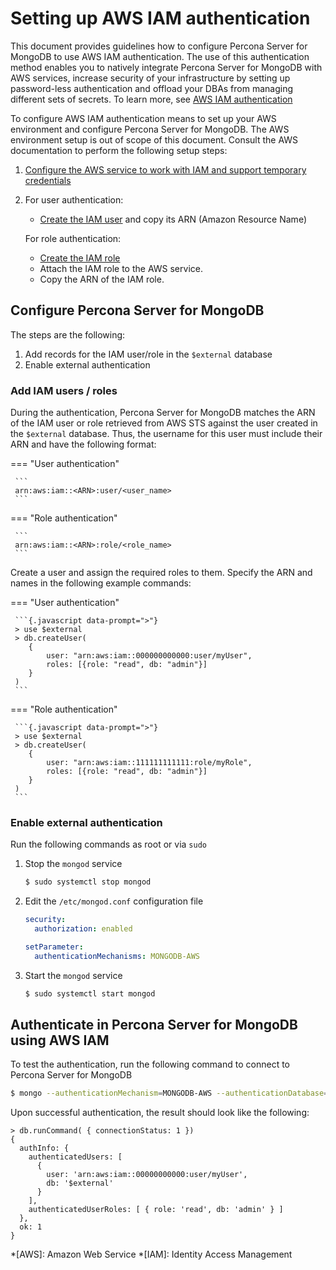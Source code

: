 # Setting up AWS IAM authentication

This document provides guidelines how to configure Percona Server for MongoDB to use AWS IAM authentication. The use of this authentication method enables you to natively integrate Percona Server for MongoDB with AWS services, increase security of your infrastructure by setting up password-less authentication and offload your DBAs from managing different sets of secrets. To learn more, see [AWS IAM authentication](aws-iam.md)

To configure AWS IAM authentication means to set up your AWS environment and configure Percona Server for MongoDB. The AWS environment setup is out of scope of this document. Consult the AWS documentation to perform the following setup steps: 

1.	[Configure the AWS service to work with IAM and support temporary credentials](https://docs.aws.amazon.com/IAM/latest/UserGuide/reference_aws-services-that-work-with-iam.html)
2.	For user authentication: 
      
      * [Create the IAM user](https://docs.aws.amazon.com/IAM/latest/UserGuide/id_users.html) and copy its ARN (Amazon Resource Name)

    For role authentication:

      * [Create the IAM role](https://docs.aws.amazon.com/IAM/latest/UserGuide/id_roles_create_for-service.html)
      * Attach the IAM role to the AWS service.
      * Copy the ARN of the IAM role. 

## Configure Percona Server for MongoDB

The steps are the following:

1. Add records for the IAM user/role in the `$external` database
2. Enable external authentication

### Add IAM users / roles

During the authentication, Percona Server for MongoDB matches the ARN of the IAM user or role retrieved from AWS STS against the user created in the `$external` database. Thus, the username for this user must include their ARN  and have the following format:

=== "User authentication"

     ```
     arn:aws:iam::<ARN>:user/<user_name>
     ```

=== "Role authentication"

     ```
     arn:aws:iam::<ARN>:role/<role_name>
     ```

Create a user and assign the required roles to them. Specify the ARN and names in the following example commands:

=== "User authentication"

     ```{.javascript data-prompt=">"}
     > use $external
     > db.createUser(
     	{
     		user: "arn:aws:iam::000000000000:user/myUser",
     		roles: [{role: "read", db: "admin"}]
     	}
     )
     ```

=== "Role authentication"

     ```{.javascript data-prompt=">"}
     > use $external
     > db.createUser(
     	{
     		user: "arn:aws:iam::111111111111:role/myRole",
     		roles: [{role: "read", db: "admin"}]
     	}
     )
     ```

### Enable external authentication

Run the following commands as root or via `sudo`

1. Stop the `mongod` service

    ```{.bash data-prompt="$"}
    $ sudo systemctl stop mongod
    ```

2. Edit the `/etc/mongod.conf` configuration file

    ```yaml
    security:
      authorization: enabled

    setParameter:
      authenticationMechanisms: MONGODB-AWS
    ```

3. Start the `mongod` service

    ```{.bash data-prompt="$"}
    $ sudo systemctl start mongod
    ```

## Authenticate in Percona Server for MongoDB using AWS IAM

To test the authentication, run the following command to connect to Percona Server for MongoDB

```{.bash data-prompt="$"}
$ mongo --authenticationMechanism=MONGODB-AWS --authenticationDatabase='$external'
```

Upon successful authentication, the result should look like the following: 

``` {.javascript .no-copy}          
> db.runCommand( { connectionStatus: 1 })
{
  authInfo: {
    authenticatedUsers: [
      {
        user: 'arn:aws:iam::00000000000:user/myUser',
        db: '$external'
      }
    ],
    authenticatedUserRoles: [ { role: 'read', db: 'admin' } ]
  },
  ok: 1
}
```

*[AWS]: Amazon Web Service
*[IAM]: Identity Access Management